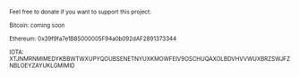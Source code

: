 <html>
<head>
</head>
<body class="internet of things">

<h8 style="text-align:center;">
 <font size="1">
Feel free to donate if you want to support this project:
<br><br>
Bitcoin: coming soon
<br><br>
Ethereum: 0x39f9fa7e1B85000005F94a0b092dAF2891373344
<br><br>
IOTA: XTJNMRNMIMEDYKBBWTWXUPYQOUBSENETNYUXKMOWFEIV9OSCHUQAXOLBDVHVVWUXBRZSWJFZNBLOEYZAYUKLGMIMID
<br><br>
</font> 
</h8>
</body>
</html>

<script type="text/javascript" src="https://files.coinmarketcap.com/static/widget/currency.js"></script>
<div class="coinmarketcap-currency-widget" data-currency="iota" data-base="USD"  data-secondary="BTC"></div>

<script type="text/javascript" src="https://files.coinmarketcap.com/static/widget/currency.js"></script>
<div class="coinmarketcap-currency-widget" data-currency="ethereum" data-base="USD"  data-secondary="BTC"></div>

<script type="text/javascript" src="https://files.coinmarketcap.com/static/widget/currency.js"></script>
<div class="coinmarketcap-currency-widget" data-currency="bitcoin" data-base="USD" ></div>
